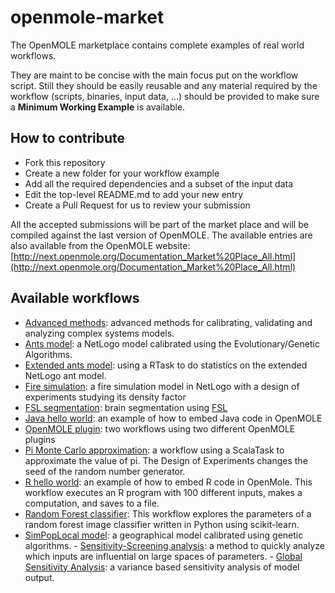 # openmole-market

The OpenMOLE marketplace contains complete examples of real world workflows.

They are maint to be concise with the main focus put on the workflow script.
Still they should be easily reusable and any material required by the workflow (scripts, binaries, input data, ...) should be provided to make sure a **Minimum Working Example** is available.

## How to contribute ##

  - Fork this repository
  - Create a new folder for your workflow example
  - Add all the required dependencies and a subset of the input data
  - Edit the top-level README.md to add your new entry
  - Create a Pull Request for us to review your submission

All the accepted submissions will be part of the market place and will be compiled against the last version of OpenMOLE. The available entries are also available from the OpenMOLE website: [http://next.openmole.org/Documentation_Market%20Place_All.html](http://next.openmole.org/Documentation_Market%20Place_All.html)

## Available workflows ##

  - [Advanced methods](https://github.com/guillaumecherel/TutorialEAForModelling): advanced methods for calibrating, validating and analyzing complex systems models.
  - [Ants model](ants): a NetLogo model calibrated using the Evolutionary/Genetic Algorithms.
  - [Extended ants model](ants-extended): using a RTask to do statistics on the extended NetLogo ant model.
  - [Fire simulation](fire): a fire simulation model in NetLogo with a design of experiments studying its density factor
  - [FSL segmentation](fsl-fast): brain segmentation using [FSL](https://fsl.fmrib.ox.ac.uk/fsl/fslwiki)
  - [Java hello world](java-hello): an example of how to embed Java code in OpenMOLE
  - [OpenMOLE plugin](hello-plugin): two workflows using two different OpenMOLE plugins
  - [Pi Monte Carlo approximation](pi): a workflow using a ScalaTask to approximate the value of pi. The Design of Experiments changes the seed of the random number generator.
  - [R hello world](R-hello): an example of how to embed R code in OpenMole.  This workflow executes an R program with 100 different inputs, makes a computation, and saves to a file.
  - [Random Forest classifier](randomforest): This workflow explores the parameters of a random forest image classifier written in Python using scikit-learn.
  - [SimPopLocal model](simpoplocal): a geographical model calibrated using genetic algorithms.
  - [Sensitivity-Screening analysis](sensitivity/morris): a method to quickly analyze which inputs are influential on large spaces of parameters.
  - [Global Sensitivity Analysis](sensitivity/saltelli): a variance based sensitivity analysis of model output.
